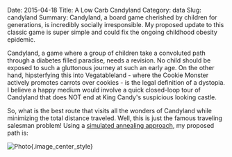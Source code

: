 Date: 2015-04-18
Title: A Low Carb Candyland
Category: data
Slug: candyland
Summary: Candyland, a board game cherished by children for generations, is incredibly socially irresponsible. My proposed update to this classic game is super simple and could fix the ongoing childhood obesity epidemic.
 
Candyland, a game where a group of children take a convoluted path through a diabetes filled paradise, needs a revision.
No child should be exposed to such a gluttonous journey at such an early age. On the other hand, hipsterfying this into 
Vegatableland - where the Cookie Monster actively promotes carrots over cookies - is the legal definition of a dystopia. 
I believe a happy medium would involve a quick closed-loop tour of Candyland that does NOT end at King Candy's suspicious 
looking castle.

So, what is the best route that visits all the wonders of Candyland while minimizing the total distance traveled. Well,
this is just the famous traveling salesman problem! Using a <a href='https://github.com/chrisvmiller/analytics/blob/master/candyland_route/find_best_path.py'> simulated annealing approach</a>, my proposed path is:

![Photo]({attach}/assets/data/2015/candyland.png){.image_center_style}